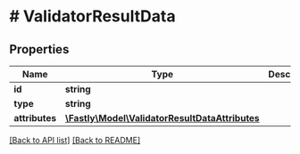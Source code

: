 # # ValidatorResultData

## Properties

Name | Type | Description | Notes
------------ | ------------- | ------------- | -------------
**id** | **string** |  | [optional] 
**type** | **string** |  | [optional] 
**attributes** | [**\Fastly\Model\ValidatorResultDataAttributes**](ValidatorResultDataAttributes.md) |  | [optional] 


[[Back to API list]](../../README.md#endpoints) [[Back to README]](../../README.md)
